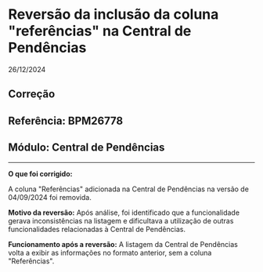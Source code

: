 # Reversão da inclusão da coluna "referências" na Central de Pendências
26/12/2024
## Correção
## Referência: BPM26778
## Módulo: Central de Pendências
***

**O que foi corrigido:**

A coluna "Referências" adicionada na Central de Pendências na versão de 04/09/2024 foi removida. 

**Motivo da reversão:**
Após análise, foi identificado que a funcionalidade gerava inconsistências na listagem e dificultava a utilização de outras funcionalidades relacionadas à Central de Pendências.

**Funcionamento após a reversão:**
A listagem da Central de Pendências volta a exibir as informações no formato anterior, sem a coluna "Referências".